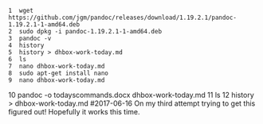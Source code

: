     1  wget https://github.com/jgm/pandoc/releases/download/1.19.2.1/pandoc-1.19.2.1-1-amd64.deb
    2  sudo dpkg -i pandoc-1.19.2.1-1-amd64.deb
    3  pandoc -v
    4  history
    5  history > dhbox-work-today.md
    6  ls
    7  nano dhbox-work-today.md
    8  sudo apt-get install nano
    9  nano dhbox-work-today.md

10 pandoc -o todayscommands.docx dhbox-work-today.md 11 ls 12 history
&gt; dhbox-work-today.md \#2017-06-16 On my third attempt trying to get
this figured out! Hopefully it works this time.
